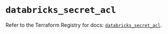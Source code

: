 # `databricks_secret_acl`

Refer to the Terraform Registry for docs: [`databricks_secret_acl`](https://registry.terraform.io/providers/databricks/databricks/1.74.0/docs/resources/secret_acl).
